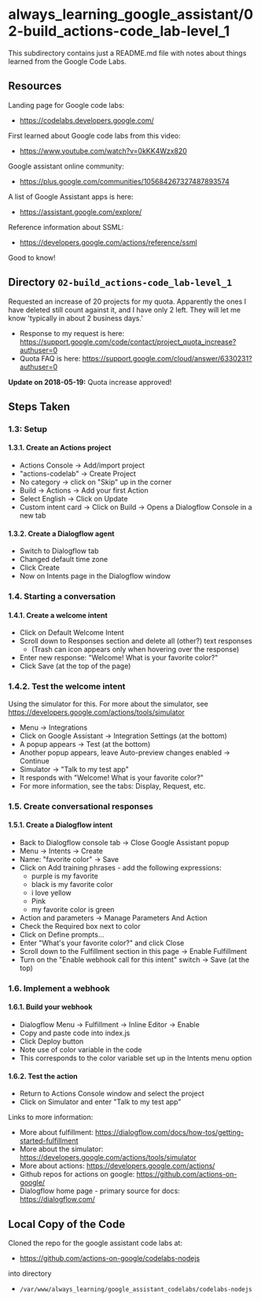 # always_learning_google_assistant/02-build_actions-code_lab-level_1

This subdirectory contains just a README.md file with notes about things learned from the Google Code Labs.

## Resources

Landing page for Google code labs:

- https://codelabs.developers.google.com/

First learned about Google code labs from this video:

- https://www.youtube.com/watch?v=0kKK4Wzx820

Google assistant online community:

- https://plus.google.com/communities/105684267327487893574

A list of Google Assistant apps is here:

- https://assistant.google.com/explore/

Reference information about SSML:

- https://developers.google.com/actions/reference/ssml

Good to know!

## Directory `02-build_actions-code_lab-level_1`

Requested an increase of 20 projects for my quota.
Apparently the ones I have deleted still count against it, and I have only 2 left.
They will let me know 'typically in about 2 business days.'

- Response to my request is here: https://support.google.com/code/contact/project_quota_increase?authuser=0
- Quota FAQ is here: https://support.google.com/cloud/answer/6330231?authuser=0

**Update on 2018-05-19:** Quota increase approved!

## Steps Taken

### 1.3: Setup

#### 1.3.1. Create an Actions project

- Actions Console -> Add/import project
- "actions-codelab" -> Create Project
- No category -> click on "Skip" up in the corner
- Build -> Actions -> Add your first Action
- Select English -> Click on Update
- Custom intent card -> Click on Build -> Opens a Dialogflow Console in a new tab

#### 1.3.2. Create a Dialogflow agent

- Switch to Dialogflow tab
- Changed default time zone
- Click Create
- Now on Intents page in the Dialogflow window

### 1.4. Starting a conversation

#### 1.4.1. Create a welcome intent

- Click on Default Welcome Intent
- Scroll down to Responses section and delete all (other?) text responses
  - (Trash can icon appears only when hovering over the response)
- Enter new response: "Welcome! What is your favorite color?"
- Click Save (at the top of the page)

### 1.4.2. Test the welcome intent

Using the simulator for this.
For more about the simulator, see https://developers.google.com/actions/tools/simulator

- Menu -> Integrations
- Click on Google Assistant -> Integration Settings (at the bottom)
- A popup appears -> Test (at the bottom)
- Another popup appears, leave Auto-preview changes enabled -> Continue
- Simulator -> "Talk to my test app"
- It responds with "Welcome! What is your favorite color?"
- For more information, see the tabs: Display, Request, etc.

### 1.5. Create conversational responses

#### 1.5.1. Create a Dialogflow intent

- Back to Dialogflow console tab -> Close Google Assistant popup
- Menu -> Intents -> Create
- Name: "favorite color" -> Save
- Click on Add training phrases - add the following expressions:
  - purple is my favorite
  - black is my favorite color
  - i love yellow
  - Pink
  - my favorite color is green
- Action and parameters -> Manage Parameters And Action
- Check the Required box next to color
- Click on Define prompts...
- Enter "What's your favorite color?" and click Close
- Scroll down to the Fulfillment section in this page -> Enable Fulfillment
- Turn on the "Enable webhook call for this intent" switch -> Save (at the top)

### 1.6. Implement a webhook

#### 1.6.1. Build your webhook

- Dialogflow Menu -> Fulfillment -> Inline Editor -> Enable
- Copy and paste code into index.js
- Click Deploy button
- Note use of color variable in the code
- This corresponds to the color variable set up in the Intents menu option

#### 1.6.2. Test the action

- Return to Actions Console window and select the project
- Click on Simulator and enter "Talk to my test app"

Links to more information:

- More about fulfillment: https://dialogflow.com/docs/how-tos/getting-started-fulfillment
- More about the simulator: https://developers.google.com/actions/tools/simulator
- More about actions: https://developers.google.com/actions/
- Github repos for actions on google: https://github.com/actions-on-google/
- Dialogflow home page - primary source for docs: https://dialogflow.com/

## Local Copy of the Code

Cloned the repo for the google assistant code labs at:

- https://github.com/actions-on-google/codelabs-nodejs

into directory

- `/var/www/always_learning/google_assistant_codelabs/codelabs-nodejs`


